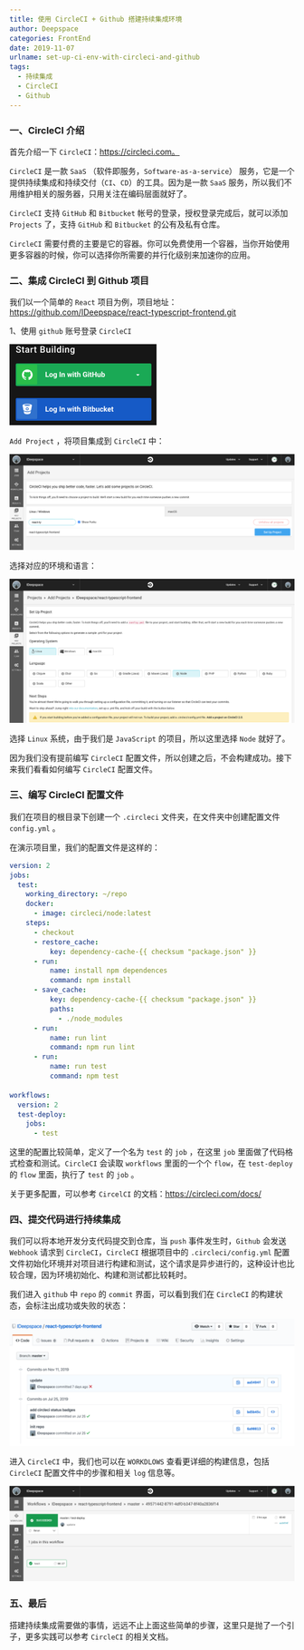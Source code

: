 ```yaml
---
title: 使用 CircleCI + Github 搭建持续集成环境
author: Deepspace
categories: FrontEnd
date: 2019-11-07
urlname: set-up-ci-env-with-circleci-and-github
tags:
  - 持续集成
  - CircleCI
  - Github
---
```


### 一、CircleCI 介绍

首先介绍一下 `CircleCI`：https://circleci.com。

`CircleCI` 是一款 `SaaS` （软件即服务，`Software-as-a-service`） 服务，它是一个提供持续集成和持续交付（`CI`、`CD`）的工具。因为是一款 `SaaS` 服务，所以我们不用维护相关的服务器，只用关注在编码层面就好了。

`CircleCI` 支持 `GitHub` 和 `Bitbucket` 帐号的登录，授权登录完成后，就可以添加 `Projects` 了，支持 `GitHub` 和 `Bitbucket` 的公有及私有仓库。

`CircleCI` 需要付费的主要是它的容器。你可以免费使用一个容器，当你开始使用更多容器的时候，你可以选择你所需要的并行化级别来加速你的应用。

<!-- more -->

### 二、集成 CircleCI 到 Github 项目

我们以一个简单的 `React` 项目为例，项目地址：https://github.com/IDeepspace/react-typescript-frontend.git

1、使用 `github` 账号登录 `CircleCI`

<img src="https://raw.githubusercontent.com/IDeepspace/ImageHosting/master/FrontEnd/circleci.png" alt="Contiunous-Integration" style="zoom:50%;" />

`Add Project` ，将项目集成到 `CircleCI` 中：

![circleci-set-up-project](https://raw.githubusercontent.com/IDeepspace/ImageHosting/master/FrontEnd/circleci-set-up-project.png)

选择对应的环境和语言：

![circleci-select-env](https://raw.githubusercontent.com/IDeepspace/ImageHosting/master/FrontEnd/circleci-select-env.png)

选择 `Linux` 系统，由于我们是 `JavaScript` 的项目，所以这里选择 `Node` 就好了。

因为我们没有提前编写 `CircleCI` 配置文件，所以创建之后，不会构建成功。接下来我们看看如何编写 `CircleCI` 配置文件。

### 三、编写 CircleCI 配置文件

我们在项目的根目录下创建一个 `.circleci` 文件夹，在文件夹中创建配置文件 `config.yml` 。

在演示项目里，我们的配置文件是这样的：

```yml
version: 2
jobs:
  test:
    working_directory: ~/repo
    docker:
      - image: circleci/node:latest
    steps:
      - checkout
      - restore_cache:
          key: dependency-cache-{{ checksum "package.json" }}
      - run:
          name: install npm dependences
          command: npm install
      - save_cache:
          key: dependency-cache-{{ checksum "package.json" }}
          paths:
            - ./node_modules
      - run:
          name: run lint
          command: npm run lint
      - run:
          name: run test
          command: npm test

workflows:
  version: 2
  test-deploy:
    jobs:
      - test
```

这里的配置比较简单，定义了一个名为 `test` 的 `job` ，在这里 `job` 里面做了代码格式检查和测试。`CircleCI` 会读取 `workflows` 里面的一个个 `flow`，在 `test-deploy` 的 `flow` 里面，执行了 `test` 的 `job` 。

关于更多配置，可以参考 `CircelCI` 的文档：https://circleci.com/docs/

### 四、提交代码进行持续集成

我们可以将本地开发分支代码提交到仓库，当 `push` 事件发生时，`Github` 会发送 `Webhook` 请求到 `CircleCI`，`CircleCI` 根据项目中的 `.circleci/config.yml` 配置文件初始化环境并对项目进行构建和测试，这个请求是异步进行的，这种设计也比较合理，因为环境初始化、构建和测试都比较耗时。

我们进入 `github` 中 `repo` 的 `commit` 界面，可以看到我们在 `CircleCI` 的构建状态，会标注出成功或失败的状态：

![github-circleci-status](https://raw.githubusercontent.com/IDeepspace/ImageHosting/master/FrontEnd/github-circleci-status.png)

进入 `CircleCI` 中，我们也可以在 `WORKDLOWS` 查看更详细的构建信息，包括 `CircleCI` 配置文件中的步骤和相关 `log` 信息等。

![circleci-ci-status](https://raw.githubusercontent.com/IDeepspace/ImageHosting/master/FrontEnd/circleci-ci-status.png)

### 五、最后

搭建持续集成需要做的事情，远远不止上面这些简单的步骤，这里只是抛了一个引子，更多实践可以参考 `CircleCI` 的相关文档。
